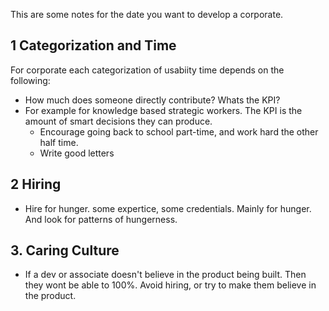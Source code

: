 This are some notes for the date you want to develop a corporate.

## 1 Categorization and Time

For corporate each categorization of usabiity time depends on the following:
- How much does someone directly contribute? Whats the KPI?
- For example for knowledge based strategic workers. The KPI is the amount of smart decisions they can produce.
  - Encourage going back to school part-time, and work hard the other half time.
  - Write good letters



## 2 Hiring

- Hire for hunger. some expertice, some credentials. Mainly for hunger. And look for patterns of hungerness.


## 3. Caring Culture

- If a dev or associate doesn't believe in the product being built. Then they wont be able to 100%. Avoid hiring, or try to make them believe in the product.






